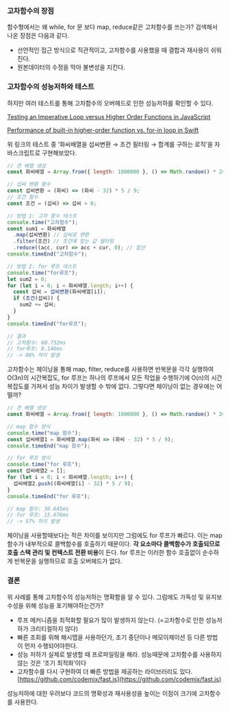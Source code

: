 

### 고차함수의 장점

함수형에서는 왜 while, for 문 보다 map, reduce같은 고차함수를 쓰는가? 검색해서 나온 장점은 다음과 같다.

- 선언적인 접근 방식으로 직관적이고, 고차함수를 사용했을 때 결합과 재사용이 쉬워진다.
- 원본데이터의 수정을 막아 불변성을 지킨다.

### 고차함수의 성능저하와 테스트

하지만 여러 테스트를 통해 고차함수의 오버헤드로 인한 성능저하를 확인할 수 있다.

[Testing an Imperative Loop versus Higher Order Functions in JavaScript](https://paramdeo.com/blog/testing-imperative-loops-versus-higher-order-functions-in-javascript)

[Performance of built-in higher-order function vs. for-in loop in Swift](https://medium.com/skoumal-studio/performance-of-built-in-higher-order-function-vs-for-in-loop-in-swift-166fa41b545f)

위 링크의 테스트 중 ‘화씨배열을 섭씨변환 → 조건 필터링 → 합계를 구하는 로직’을 자바스크립트로 구현해보았다.

```jsx
// 큰 배열 생성
const 화씨배열 = Array.from({ length: 1000000 }, () => Math.random() * 200 - 100); // -100 ~ 100 사이 값

// 섭씨 변환 함수
const 섭씨변환 = (화씨) => (화씨 - 32) * 5 / 9;
// 조건 함수
const 조건 = (섭씨) => 섭씨 > 0;

// 방법 1: 고차 함수 테스트
console.time("고차함수");
const sum1 = 화씨배열
  .map(섭씨변환) // 섭씨로 변환
  .filter(조건) // 조건에 맞는 값 필터링
  .reduce((acc, cur) => acc + cur, 0); // 합산
console.timeEnd("고차함수");

// 방법 2: for 루프 테스트
console.time("for루프");
let sum2 = 0;
for (let i = 0; i < 화씨배열.length; i++) {
  const 섭씨 = 섭씨변환(화씨배열[i]);
  if (조건(섭씨)) {
    sum2 += 섭씨;
  }
}
console.timeEnd("for루프");

// 결과
// 고차함수: 60.752ms
// for루프: 8.146ms
// -> 86% 차이 발생
```

고차함수는 체이닝을 통해 map, filter, reduce를 사용하면 반복문을 각각 실행하여 O(3n)의 시간복잡도, for 루프는 하나의 루프에서 모든 작업을 수행하기에 O(n)의 시간복잡도를 가져서 성능 차이가 발생할 수 밖에 없다. 그렇다면 체이닝이 없는 경우에는 어떨까?

```jsx
// 큰 배열 생성
const 화씨배열 = Array.from({ length: 1000000 }, () => Math.random() * 200 - 100); // -100 ~ 100 사이 값

// map 함수 방식
console.time("map 함수");
const 섭씨배열1 = 화씨배열.map(화씨 => (화씨 - 32) * 5 / 9);
console.timeEnd("map 함수");

// for 루프 방식
console.time("for 루프");
const 섭씨배열2 = [];
for (let i = 0; i < 화씨배열.length; i++) {
  섭씨배열2.push((화씨배열[i] - 32) * 5 / 9);
}
console.timeEnd("for 루프");

// map 함수: 36.645ms
// for 루프: 15.676ms
// -> 57% 차이 발생
```

체이닝을 사용할때보다는 적은 차이를 보이지만 그럼에도 for 루프가 빠르다. 이는 map 함수가 내부적으로 콜백함수를 호출하기 때문이다. **각 요소마다 콜백함수가 호출되므로 호출 스택 관리 및 컨텍스트 전환 비용**이 든다. for 루프는 이러한 함수 호출없이 순수하게 반복문을 실행하므로 호출 오버헤드가 없다.

### 결론

위 사례를 통해 고차함수의 성능저하는 명확함을 알 수 있다. 그럼에도 가독성 및 유지보수성을 위해 성능을 포기해야하는건가?

- 루프 메커니즘을 최적화할 필요가 많이 발생하지 않는다. (=고차함수로 인한 성능저하가 크리티컬하지 않다)
- 빠른 조회를 위해 해시맵을 사용하던가, 조기 중단이나 메모이제이션 등 다른 방법이 먼저 수행되어야한다.
- 성능 저하가 실제로 발생할 때 프로파일링을 해라. 성능때문에 고차함수를 사용하지 않는 것은 ‘조기 최적화’이다
- 고차함수를 다시 구현하여 더 빠른 방법을 제공하는 라이브러리도 있다. [https://github.com/codemix/fast.js](https://github.com/codemix/fast.js)

성능저하에 대한 우려보다 코드의 명확성과 재사용성을 높이는 이점이 크기에 고차함수를 사용한다.





